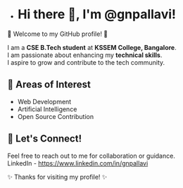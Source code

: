 - # Hi there 👋, I'm @gnpallavi!  

🌟 Welcome to my GitHub profile! 🌟  

I am a **CSE B.Tech student** at **KSSEM College, Bangalore**.  
I am passionate about enhancing my **technical skills**.  
I aspire to grow and contribute to the tech community.  

## 🌟 Areas of Interest  
- Web Development  
- Artificial Intelligence  
- Open Source Contribution

## 🤝 Let's Connect!  
Feel free to reach out to me for collaboration or guidance.  
LinkedIn - https://www.linkedin.com/in/gnpallavi

✨ Thanks for visiting my profile! ✨
